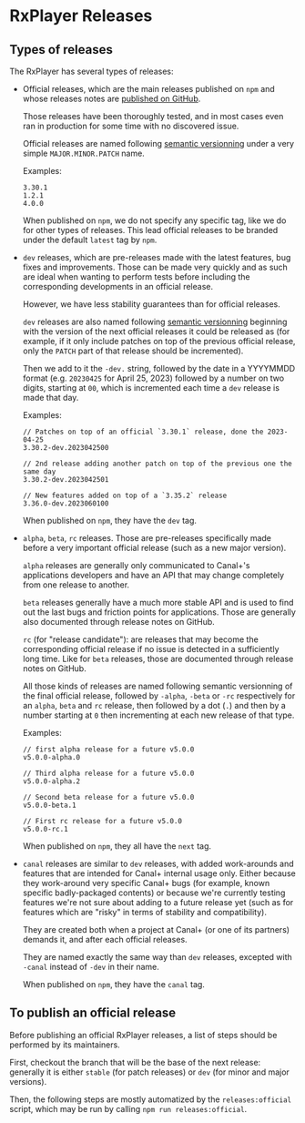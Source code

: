 # RxPlayer Releases

## Types of releases

The RxPlayer has several types of releases:

- Official releases, which are the main releases published on `npm` and whose releases
  notes are [published on GitHub](https://github.com/canalplus/rx-player/releases).

  Those releases have been thoroughly tested, and in most cases even ran in production for
  some time with no discovered issue.

  Official releases are named following [semantic versionning](https://semver.org/) under
  a very simple `MAJOR.MINOR.PATCH` name.

  Examples:

  ```
  3.30.1
  1.2.1
  4.0.0
  ```

  When published on `npm`, we do not specify any specific tag, like we do for other types
  of releases. This lead official releases to be branded under the default `latest` tag by
  `npm`.

- `dev` releases, which are pre-releases made with the latest features, bug fixes and
  improvements. Those can be made very quickly and as such are ideal when wanting to
  perform tests before including the corresponding developments in an official release.

  However, we have less stability guarantees than for official releases.

  `dev` releases are also named following [semantic versionning](https://semver.org/)
  beginning with the version of the next official releases it could be released as (for
  example, if it only include patches on top of the previous official release, only the
  `PATCH` part of that release should be incremented).

  Then we add to it the `-dev.` string, followed by the date in a YYYYMMDD format (e.g.
  `20230425` for April 25, 2023) followed by a number on two digits, starting at `00`,
  which is incremented each time a `dev` release is made that day.

  Examples:

  ```
  // Patches on top of an official `3.30.1` release, done the 2023-04-25
  3.30.2-dev.2023042500

  // 2nd release adding another patch on top of the previous one the same day
  3.30.2-dev.2023042501

  // New features added on top of a `3.35.2` release
  3.36.0-dev.2023060100
  ```

  When published on `npm`, they have the `dev` tag.

- `alpha`, `beta`, `rc` releases. Those are pre-releases specifically made before a very
  important official release (such as a new major version).

  `alpha` releases are generally only communicated to Canal+'s applications developers and
  have an API that may change completely from one release to another.

  `beta` releases generally have a much more stable API and is used to find out the last
  bugs and friction points for applications. Those are generally also documented through
  release notes on GitHub.

  `rc` (for "release candidate"): are releases that may become the corresponding official
  release if no issue is detected in a sufficiently long time. Like for `beta` releases,
  those are documented through release notes on GitHub.

  All those kinds of releases are named following semantic versionning of the final
  official release, followed by `-alpha`, `-beta` or `-rc` respectively for an `alpha`,
  `beta` and `rc` release, then followed by a dot (`.`) and then by a number starting at
  `0` then incrementing at each new release of that type.

  Examples:

  ```
  // first alpha release for a future v5.0.0
  v5.0.0-alpha.0

  // Third alpha release for a future v5.0.0
  v5.0.0-alpha.2

  // Second beta release for a future v5.0.0
  v5.0.0-beta.1

  // First rc release for a future v5.0.0
  v5.0.0-rc.1
  ```

  When published on `npm`, they all have the `next` tag.

- `canal` releases are similar to `dev` releases, with added work-arounds and features
  that are intended for Canal+ internal usage only. Either because they work-around very
  specific Canal+ bugs (for example, known specific badly-packaged contents) or because
  we're currently testing features we're not sure about adding to a future release yet
  (such as for features which are "risky" in terms of stability and compatibility).

  They are created both when a project at Canal+ (or one of its partners) demands it, and
  after each official releases.

  They are named exactly the same way than `dev` releases, excepted with `-canal` instead
  of `-dev` in their name.

  When published on `npm`, they have the `canal` tag.

## To publish an official release

Before publishing an official RxPlayer releases, a list of steps should be performed by
its maintainers.

First, checkout the branch that will be the base of the next release: generally it is
either `stable` (for patch releases) or `dev` (for minor and major versions).

Then, the following steps are mostly automatized by the `releases:official` script, which
may be run by calling `npm run releases:official`.
